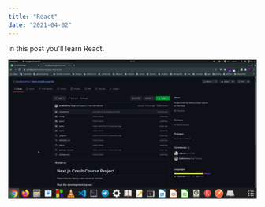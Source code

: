 ```yaml
---
title: "React"
date: "2021-04-02"
---
```


In this post you'll learn React.

![Traversy](./traversy.png)
